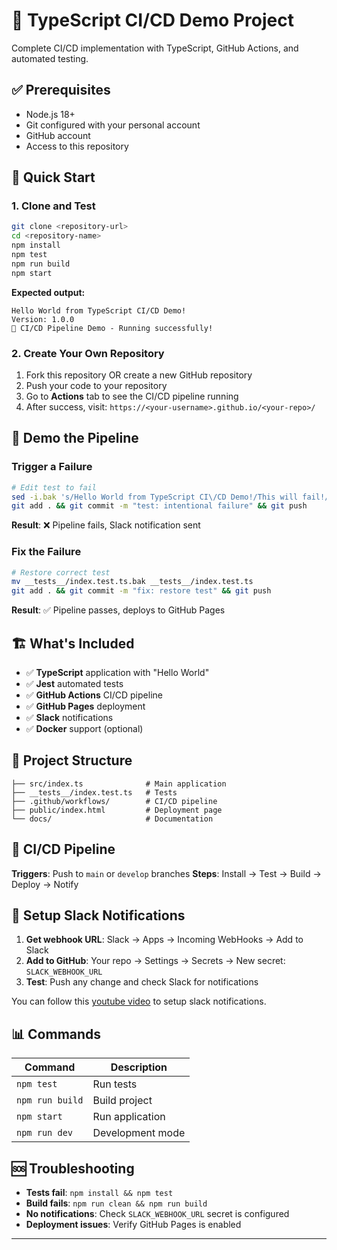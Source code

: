 # 🚀 TypeScript CI/CD Demo Project

Complete CI/CD implementation with TypeScript, GitHub Actions, and automated testing.

## ✅ Prerequisites

- Node.js 18+
- Git configured with your personal account
- GitHub account
- Access to this repository

## 🎯 Quick Start

### 1. Clone and Test

```bash
git clone <repository-url>
cd <repository-name>
npm install
npm test
npm run build
npm start
```

**Expected output:**

```
Hello World from TypeScript CI/CD Demo!
Version: 1.0.0
🚀 CI/CD Pipeline Demo - Running successfully!
```

### 2. Create Your Own Repository

1. Fork this repository OR create a new GitHub repository
2. Push your code to your repository
3. Go to **Actions** tab to see the CI/CD pipeline running
4. After success, visit: `https://<your-username>.github.io/<your-repo>/`

## 🧪 Demo the Pipeline

### Trigger a Failure

```bash
# Edit test to fail
sed -i.bak 's/Hello World from TypeScript CI\/CD Demo!/This will fail!/' __tests__/index.test.ts
git add . && git commit -m "test: intentional failure" && git push
```

**Result**: ❌ Pipeline fails, Slack notification sent

### Fix the Failure

```bash
# Restore correct test
mv __tests__/index.test.ts.bak __tests__/index.test.ts
git add . && git commit -m "fix: restore test" && git push
```

**Result**: ✅ Pipeline passes, deploys to GitHub Pages

## 🏗️ What's Included

- ✅ **TypeScript** application with "Hello World"
- ✅ **Jest** automated tests
- ✅ **GitHub Actions** CI/CD pipeline
- ✅ **GitHub Pages** deployment
- ✅ **Slack** notifications
- ✅ **Docker** support (optional)

## 📁 Project Structure

```
├── src/index.ts              # Main application
├── __tests__/index.test.ts   # Tests
├── .github/workflows/        # CI/CD pipeline
├── public/index.html         # Deployment page
└── docs/                     # Documentation
```

## 🔄 CI/CD Pipeline

**Triggers**: Push to `main` or `develop` branches
**Steps**: Install → Test → Build → Deploy → Notify

## 📧 Setup Slack Notifications

1. **Get webhook URL**: Slack → Apps → Incoming WebHooks → Add to Slack
2. **Add to GitHub**: Your repo → Settings → Secrets → New secret: `SLACK_WEBHOOK_URL`
3. **Test**: Push any change and check Slack for notifications

You can follow this [youtube video](https://www.youtube.com/watch?v=dQw4w9WgXcQ) to setup slack notifications.

## 📊 Commands

| Command         | Description      |
| --------------- | ---------------- |
| `npm test`      | Run tests        |
| `npm run build` | Build project    |
| `npm start`     | Run application  |
| `npm run dev`   | Development mode |

## 🆘 Troubleshooting

- **Tests fail**: `npm install && npm test`
- **Build fails**: `npm run clean && npm run build`
- **No notifications**: Check `SLACK_WEBHOOK_URL` secret is configured
- **Deployment issues**: Verify GitHub Pages is enabled

---
